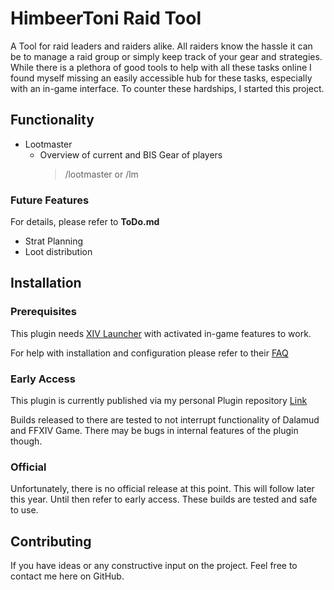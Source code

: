 # HimbeerToni Raid Tool

A Tool for raid leaders and raiders alike. All raiders know the hassle it can be to manage a raid group 
or simply keep track of your gear and strategies. While there is a plethora of good tools to help with all these
tasks online I found myself missing an easily accessible hub for these tasks, especially with an in-game
interface. To counter these hardships, I started this project. 

## Functionality

* Lootmaster
  * Overview of current and BIS Gear of players 
      > /lootmaster or /lm

### Future Features
For details, please refer to **ToDo.md**
* Strat Planning
* Loot distribution

## Installation
### Prerequisites
This plugin needs [XIV Launcher](https://goatcorp.github.io/) with activated in-game features to work. 

For help with installation and configuration please refer to their [FAQ](https://goatcorp.github.io/faq/)

### Early Access
This plugin is currently published via my personal Plugin repository [Link](https://github.com/Koenari/MyDalamudPlugins)

Builds released to there are tested to not interrupt functionality of Dalamud and FFXIV Game. There may be bugs in internal features of the plugin though.
### Official 

Unfortunately, there is no official release at this point. This will follow later this year. Until then refer to early access. These builds are tested and safe to use.
## Contributing
If you have ideas or any constructive input on the project. Feel free to contact me here on GitHub.
